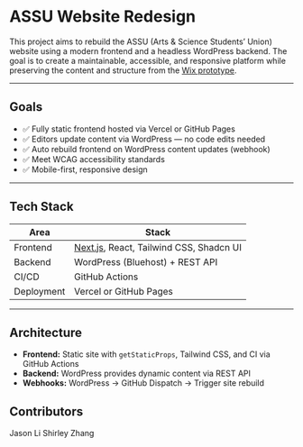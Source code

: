 # ASSU Website Redesign

This project aims to rebuild the ASSU (Arts & Science Students’ Union) website using a modern frontend and a headless WordPress backend. The goal is to create a maintainable, accessible, and responsive platform while preserving the content and structure from the [Wix prototype](https://jennykwon0712.wixsite.com/u-of-t-assu).

---

## Goals

- ✅ Fully static frontend hosted via Vercel or GitHub Pages
- ✅ Editors update content via WordPress — no code edits needed
- ✅ Auto rebuild frontend on WordPress content updates (webhook)
- ✅ Meet WCAG accessibility standards
- ✅ Mobile-first, responsive design

---

## Tech Stack

| Area       | Stack                                                          |
| ---------- | -------------------------------------------------------------- |
| Frontend   | [Next.js](https://nextjs.org/), React, Tailwind CSS, Shadcn UI |
| Backend    | WordPress (Bluehost) + REST API                                |
| CI/CD      | GitHub Actions                                                 |
| Deployment | Vercel or GitHub Pages                                         |

---

## Architecture

- **Frontend:** Static site with `getStaticProps`, Tailwind CSS, and CI via GitHub Actions
- **Backend:** WordPress provides dynamic content via REST API
- **Webhooks:** WordPress → GitHub Dispatch → Trigger site rebuild

## Contributors

Jason Li
Shirley Zhang
